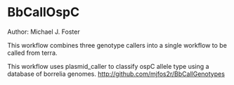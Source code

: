 # BbCallOspC

Author: Michael J. Foster

This workflow combines three genotype callers into a single workflow to be called from terra.

This workflow uses plasmid_caller to classify ospC allele type using a database of borrelia genomes.
http://github.com/mjfos2r/BbCallGenotypes
